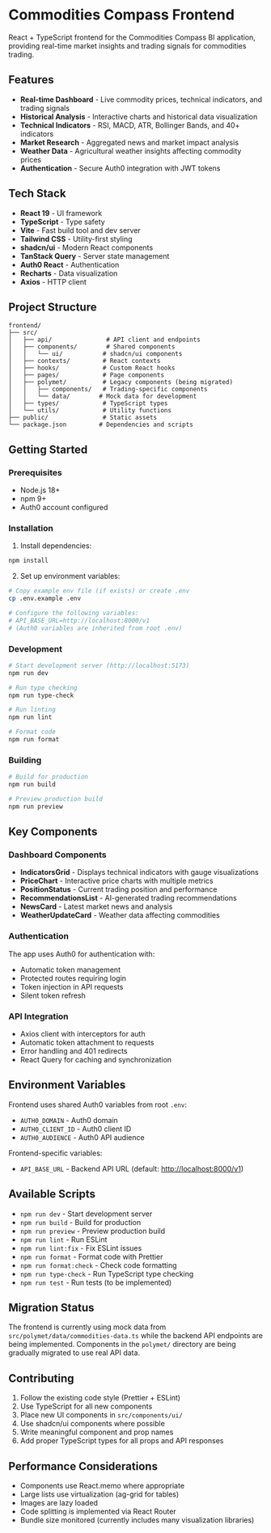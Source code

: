 # Commodities Compass Frontend

React + TypeScript frontend for the Commodities Compass BI application, providing real-time market insights and trading signals for commodities trading.

## Features

- **Real-time Dashboard** - Live commodity prices, technical indicators, and trading signals
- **Historical Analysis** - Interactive charts and historical data visualization
- **Technical Indicators** - RSI, MACD, ATR, Bollinger Bands, and 40+ indicators
- **Market Research** - Aggregated news and market impact analysis
- **Weather Data** - Agricultural weather insights affecting commodity prices
- **Authentication** - Secure Auth0 integration with JWT tokens

## Tech Stack

- **React 19** - UI framework
- **TypeScript** - Type safety
- **Vite** - Fast build tool and dev server
- **Tailwind CSS** - Utility-first styling
- **shadcn/ui** - Modern React components
- **TanStack Query** - Server state management
- **Auth0 React** - Authentication
- **Recharts** - Data visualization
- **Axios** - HTTP client

## Project Structure

```
frontend/
├── src/
│   ├── api/               # API client and endpoints
│   ├── components/        # Shared components
│   │   └── ui/           # shadcn/ui components
│   ├── contexts/         # React contexts
│   ├── hooks/            # Custom React hooks
│   ├── pages/            # Page components
│   ├── polymet/          # Legacy components (being migrated)
│   │   ├── components/   # Trading-specific components
│   │   └── data/        # Mock data for development
│   ├── types/            # TypeScript types
│   └── utils/            # Utility functions
├── public/               # Static assets
└── package.json         # Dependencies and scripts
```

## Getting Started

### Prerequisites

- Node.js 18+
- npm 9+
- Auth0 account configured

### Installation

1. Install dependencies:

```bash
npm install
```

2. Set up environment variables:

```bash
# Copy example env file (if exists) or create .env
cp .env.example .env

# Configure the following variables:
# API_BASE_URL=http://localhost:8000/v1
# (Auth0 variables are inherited from root .env)
```

### Development

```bash
# Start development server (http://localhost:5173)
npm run dev

# Run type checking
npm run type-check

# Run linting
npm run lint

# Format code
npm run format
```

### Building

```bash
# Build for production
npm run build

# Preview production build
npm run preview
```

## Key Components

### Dashboard Components

- **IndicatorsGrid** - Displays technical indicators with gauge visualizations
- **PriceChart** - Interactive price charts with multiple metrics
- **PositionStatus** - Current trading position and performance
- **RecommendationsList** - AI-generated trading recommendations
- **NewsCard** - Latest market news and analysis
- **WeatherUpdateCard** - Weather data affecting commodities

### Authentication

The app uses Auth0 for authentication with:

- Automatic token management
- Protected routes requiring login
- Token injection in API requests
- Silent token refresh

### API Integration

- Axios client with interceptors for auth
- Automatic token attachment to requests
- Error handling and 401 redirects
- React Query for caching and synchronization

## Environment Variables

Frontend uses shared Auth0 variables from root `.env`:

- `AUTH0_DOMAIN` - Auth0 domain
- `AUTH0_CLIENT_ID` - Auth0 client ID
- `AUTH0_AUDIENCE` - Auth0 API audience

Frontend-specific variables:

- `API_BASE_URL` - Backend API URL (default: <http://localhost:8000/v1>)

## Available Scripts

- `npm run dev` - Start development server
- `npm run build` - Build for production
- `npm run preview` - Preview production build
- `npm run lint` - Run ESLint
- `npm run lint:fix` - Fix ESLint issues
- `npm run format` - Format code with Prettier
- `npm run format:check` - Check code formatting
- `npm run type-check` - Run TypeScript type checking
- `npm run test` - Run tests (to be implemented)

## Migration Status

The frontend is currently using mock data from `src/polymet/data/commodities-data.ts` while the backend API endpoints are being implemented. Components in the `polymet/` directory are being gradually migrated to use real API data.

## Contributing

1. Follow the existing code style (Prettier + ESLint)
2. Use TypeScript for all new components
3. Place new UI components in `src/components/ui/`
4. Use shadcn/ui components where possible
5. Write meaningful component and prop names
6. Add proper TypeScript types for all props and API responses

## Performance Considerations

- Components use React.memo where appropriate
- Large lists use virtualization (ag-grid for tables)
- Images are lazy loaded
- Code splitting is implemented via React Router
- Bundle size monitored (currently includes many visualization libraries)
